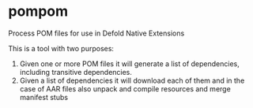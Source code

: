 # pompom
Process POM files for use in Defold Native Extensions

This is a tool with two purposes:

1. Given one or more POM files it will generate a list of dependencies, including transitive dependencies.
2. Given a list of dependencies it will download each of them and in the case of AAR files also unpack and compile resources and merge manifest stubs
